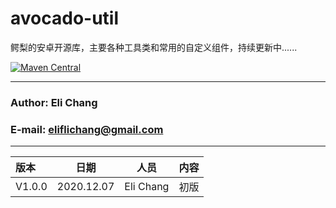 # avocado-util
鳄梨的安卓开源库，主要各种工具类和常用的自定义组件，持续更新中......

[![Maven Central](https://maven-badges.herokuapp.com/maven-central/com.github.bobohezi/gerrit-rest-java-client/badge.svg)]()

***
### Author: Eli Chang
### E-mail: eliflichang@gmail.com
***

| 版本 | 日期 | 人员 | 内容 |
| :--- | ---------- | ---------- | ---------- |
|  V1.0.0 | 2020.12.07 | Eli Chang | 初版 |
